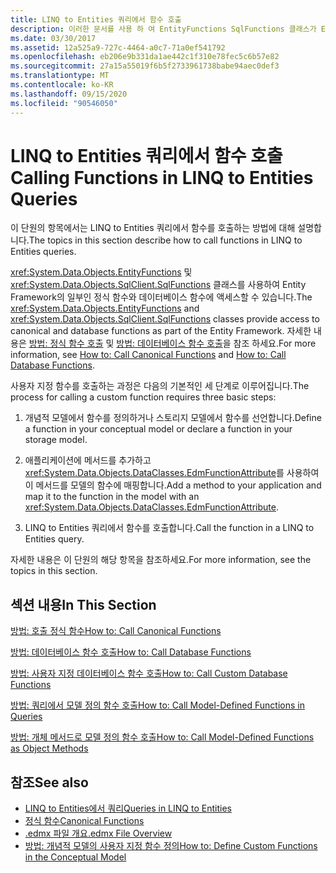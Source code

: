 ```yaml
---
title: LINQ to Entities 쿼리에서 함수 호출
description: 이러한 문서를 사용 하 여 EntityFunctions SqlFunctions 클래스가 Entity Framework의 일부로 정식 함수와 데이터베이스 함수에 액세스를 제공 하는 방법을 확인할 수 있습니다.
ms.date: 03/30/2017
ms.assetid: 12a525a9-727c-4464-a0c7-71a0ef541792
ms.openlocfilehash: eb206e9b331da1ae442c1f310e78fec5c6b57e82
ms.sourcegitcommit: 27a15a55019f6b5f2733961738babe94aec0def3
ms.translationtype: MT
ms.contentlocale: ko-KR
ms.lasthandoff: 09/15/2020
ms.locfileid: "90546050"
---
```

# <a name="calling-functions-in-linq-to-entities-queries"></a><span data-ttu-id="bafb8-103">LINQ to Entities 쿼리에서 함수 호출</span><span class="sxs-lookup"><span data-stu-id="bafb8-103">Calling Functions in LINQ to Entities Queries</span></span>
<span data-ttu-id="bafb8-104">이 단원의 항목에서는 LINQ to Entities 쿼리에서 함수를 호출하는 방법에 대해 설명합니다.</span><span class="sxs-lookup"><span data-stu-id="bafb8-104">The topics in this section describe how to call functions in LINQ to Entities queries.</span></span>  
  
 <span data-ttu-id="bafb8-105"><xref:System.Data.Objects.EntityFunctions> 및 <xref:System.Data.Objects.SqlClient.SqlFunctions> 클래스를 사용하여 Entity Framework의 일부인 정식 함수와 데이터베이스 함수에 액세스할 수 있습니다.</span><span class="sxs-lookup"><span data-stu-id="bafb8-105">The <xref:System.Data.Objects.EntityFunctions> and <xref:System.Data.Objects.SqlClient.SqlFunctions> classes provide access to canonical and database functions as part of the Entity Framework.</span></span> <span data-ttu-id="bafb8-106">자세한 내용은 [방법: 정식 함수 호출](how-to-call-canonical-functions.md) 및 [방법: 데이터베이스 함수 호출](how-to-call-database-functions.md)을 참조 하세요.</span><span class="sxs-lookup"><span data-stu-id="bafb8-106">For more information, see [How to: Call Canonical Functions](how-to-call-canonical-functions.md) and [How to: Call Database Functions](how-to-call-database-functions.md).</span></span>  
  
 <span data-ttu-id="bafb8-107">사용자 지정 함수를 호출하는 과정은 다음의 기본적인 세 단계로 이루어집니다.</span><span class="sxs-lookup"><span data-stu-id="bafb8-107">The process for calling a custom function requires three basic steps:</span></span>  
  
1. <span data-ttu-id="bafb8-108">개념적 모델에서 함수를 정의하거나 스토리지 모델에서 함수를 선언합니다.</span><span class="sxs-lookup"><span data-stu-id="bafb8-108">Define a function in your conceptual model or declare a function in your storage model.</span></span>  
  
2. <span data-ttu-id="bafb8-109">애플리케이션에 메서드를 추가하고 <xref:System.Data.Objects.DataClasses.EdmFunctionAttribute>를 사용하여 이 메서드를 모델의 함수에 매핑합니다.</span><span class="sxs-lookup"><span data-stu-id="bafb8-109">Add a method to your application and map it to the function in the model with an <xref:System.Data.Objects.DataClasses.EdmFunctionAttribute>.</span></span>  
  
3. <span data-ttu-id="bafb8-110">LINQ to Entities 쿼리에서 함수를 호출합니다.</span><span class="sxs-lookup"><span data-stu-id="bafb8-110">Call the function in a LINQ to Entities query.</span></span>  
  
 <span data-ttu-id="bafb8-111">자세한 내용은 이 단원의 해당 항목을 참조하세요.</span><span class="sxs-lookup"><span data-stu-id="bafb8-111">For more information, see the topics in this section.</span></span>  
  
## <a name="in-this-section"></a><span data-ttu-id="bafb8-112">섹션 내용</span><span class="sxs-lookup"><span data-stu-id="bafb8-112">In This Section</span></span>  
 [<span data-ttu-id="bafb8-113">방법: 호출 정식 함수</span><span class="sxs-lookup"><span data-stu-id="bafb8-113">How to: Call Canonical Functions</span></span>](how-to-call-canonical-functions.md)  
  
 [<span data-ttu-id="bafb8-114">방법: 데이터베이스 함수 호출</span><span class="sxs-lookup"><span data-stu-id="bafb8-114">How to: Call Database Functions</span></span>](how-to-call-database-functions.md)  
  
 [<span data-ttu-id="bafb8-115">방법: 사용자 지정 데이터베이스 함수 호출</span><span class="sxs-lookup"><span data-stu-id="bafb8-115">How to: Call Custom Database Functions</span></span>](how-to-call-custom-database-functions.md)  
  
 [<span data-ttu-id="bafb8-116">방법: 쿼리에서 모델 정의 함수 호출</span><span class="sxs-lookup"><span data-stu-id="bafb8-116">How to: Call Model-Defined Functions in Queries</span></span>](how-to-call-model-defined-functions-in-queries.md)  
  
 [<span data-ttu-id="bafb8-117">방법: 개체 메서드로 모델 정의 함수 호출</span><span class="sxs-lookup"><span data-stu-id="bafb8-117">How to: Call Model-Defined Functions as Object Methods</span></span>](how-to-call-model-defined-functions-as-object-methods.md)  
  
## <a name="see-also"></a><span data-ttu-id="bafb8-118">참조</span><span class="sxs-lookup"><span data-stu-id="bafb8-118">See also</span></span>

- [<span data-ttu-id="bafb8-119">LINQ to Entities에서 쿼리</span><span class="sxs-lookup"><span data-stu-id="bafb8-119">Queries in LINQ to Entities</span></span>](queries-in-linq-to-entities.md)
- [<span data-ttu-id="bafb8-120">정식 함수</span><span class="sxs-lookup"><span data-stu-id="bafb8-120">Canonical Functions</span></span>](canonical-functions.md)
- <span data-ttu-id="bafb8-121">[.edmx 파일 개요](/previous-versions/dotnet/netframework-4.0/cc982042(v=vs.100))</span><span class="sxs-lookup"><span data-stu-id="bafb8-121">[.edmx File Overview](/previous-versions/dotnet/netframework-4.0/cc982042(v=vs.100))</span></span>
- <span data-ttu-id="bafb8-122">[방법: 개념적 모델의 사용자 지정 함수 정의](/previous-versions/dotnet/netframework-4.0/dd456812(v=vs.100))</span><span class="sxs-lookup"><span data-stu-id="bafb8-122">[How to: Define Custom Functions in the Conceptual Model](/previous-versions/dotnet/netframework-4.0/dd456812(v=vs.100))</span></span>
